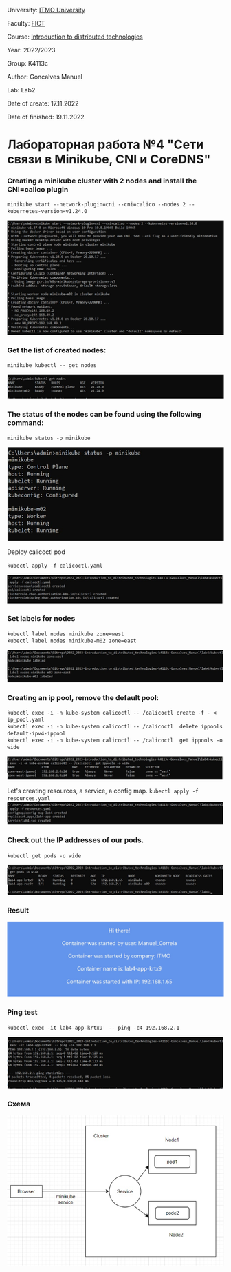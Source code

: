 University: [ITMO University](https://itmo.ru/ru/)

Faculty: [FICT](https://fict.itmo.ru)

Course: [Introduction to distributed technologies](https://github.com/itmo-ict-faculty/introduction-to-distributed-technologies)

Year: 2022/2023

Group: K4113c

Author: Goncalves Manuel

Lab: Lab2

Date of create: 17.11.2022

Date of finished: 19.11.2022

# Лабораторная работа №4 "Сети связи в Minikube, CNI и CoreDNS"

### Creating a minikube cluster with 2 nodes and install the CNI=calico plugin
```
minikube start --network-plugin=cni --cni=calico --nodes 2 --kubernetes-version=v1.24.0
```
![Image text](photo_2022-12-03_13-46-17.jpg)

### Get the list of created nodes:
```
minikube kubectl -- get nodes
```
![Image text](photo_2022-12-03_13-51-47.jpg)
### The status of the nodes can be found using the following command:

`minikube status -p minikube`

![Image text](photo_2022-12-03_13-56-23.jpg)

Deploy calicoctl pod

`kubectl apply -f calicoctl.yaml`

![Image text](photo_2022-12-03_14-01-51.jpg)

### Set labels for nodes
```
kubectl label nodes minikube zone=west
kubectl label nodes minikube-m02 zone=east
```
![Image text](photo_2022-12-03_14-10-29.jpg)

### Creating an ip pool, remove the default pool:
```
kubectl exec -i -n kube-system calicoctl -- /calicoctl create -f - < ip_pool.yaml
kubectl exec -i -n kube-system calicoctl -- /calicoctl  delete ippools default-ipv4-ippool
kubectl exec -i -n kube-system calicoctl -- /calicoctl  get ippools -o wide
```
![Image text](photo_2022-12-03_14-26-10.jpg)

Let's creating resources, a service, a config map.
`kubectl apply -f resources.yaml`
![Image text](photo_2022-12-03_14-28-12.jpg)

### Check out the IP addresses of our pods.
`kubectl get pods -o wide`

![Image text](photo_2022-12-03_14-32-21.jpg)

### Result 

![Image text](photo_2022-12-03_13-31-37.jpg)

### Ping test
`kubectl exec -it lab4-app-krtx9  -- ping -c4 192.168.2.1`

![Image text](photo_2022-12-03_14-57-01.jpg)

### Схема
![Image text](photo_2022-12-03_14-52-46.jpg)